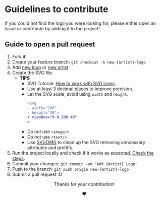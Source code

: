 # Guidelines to contribute

If you could not find the logo you were looking for, please either open an issue or contribute by adding it to the project!

## Guide to open a pull request

1. Fork it!
1. Create your feature branch: `git checkout -b new-{artist}-logo`
1. Add [new logo](https://github.com/tiagoporto/svg-music-logos/tree/main#adding-new-logos) or [new artist](https://github.com/tiagoporto/svg-music-logos/tree/main#adding-new-artists)
1. Create the SVG file.
   - **TIPS**
     - SVG Tutorial: [How to work with SVG icons](https://fvsch.com/svg-icons).
     - Use at least 3 decimal places to improve precision.
     - Let the SVG scale, avoid using `width` and `height`.
       ```diff
       <svg
       - width="200"
       - height="40">
       + viewBox="0 0 200 40"
       >
       ```
     - Do not use `<image/>`
     - Do not use `<text/>`
     - Use [SVGOMG](https://jakearchibald.github.io/svgomg/) to clean up the SVG removing unncessary attributes and prettify.
1. Run the project locally and check if it works as expected. [Check the steps](https://github.com/tiagoporto/svg-music-logos/tree/main#development-).
1. Commit your changes: `git commit -am 'Add {Artist} Logo'`
1. Push to the branch: `git push origin new-{artist}-logo`
1. Submit a pull request :D

<p align="center">Thanks for your contribution!</p>
<p align="center">❤️</p>
